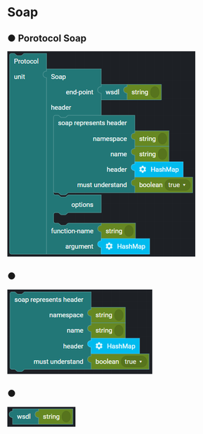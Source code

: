 # Soap

## ● Porotocol Soap

![](../../../.gitbook/assets/image%20%28133%29.png)

## ●

![](../../../.gitbook/assets/image%20%2878%29.png)

## ●

![](../../../.gitbook/assets/image%20%28127%29.png)

